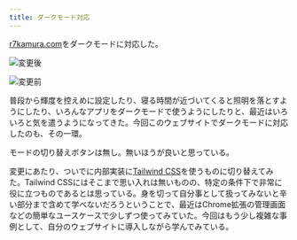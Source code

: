 ```yaml
---
title: ダークモード対応
---
```

[r7kamura.com](https://r7kamura.com/)をダークモードに対応した。

![](https://lh5.googleusercontent.com/0JMksvI6YuGkcV3XzDzNSpjF3xrILGZsxCDPPaThPCs06ftCZo2IfNOQhBE8-s8kLnPcwEuhAYa7Kbqxj1qqSmsfPLOGpOrpPrN00dXcqVkrrQylHSzkr6oAvcMztQ-2ow7itAx-ClPbDkvdbfzGXQ "変更後")

![](https://lh6.googleusercontent.com/jYGFbAoHu2_Sq-bzT9-5u8zYHeNhMl0b0XfZqPt3bZzowi20j5mw1WGxuAZdBp6h8JgqXQyn7SbCvYBlUATzL8uQt1sEhlAwSwrO_gWVBF__lT2sHIUTgj38Scxu9v0_9PuqsIR7M7bQhg4bZfaNsg "変更前")

普段から輝度を控えめに設定したり、寝る時間が近づいてくると照明を落とすようにしたり、いろんなアプリをダークモードで使うようにしたりと、最近はいろいろと気を遣うようになってきた。今回このウェブサイトでダークモードに対応したのも、その一環。

モードの切り替えボタンは無し。無いほうが良いと思っている。

変更にあたり、ついでに内部実装に[Tailwind CSS](https://tailwindcss.com/)を使うものに切り替えてみた。Tailwind CSSにはそこまで思い入れは無いものの、特定の条件下で非常に役に立つものであるとは思っている。身を切って自分事として扱ってみないと辛い部分まで含めて学べないだろうということで、最近はChrome拡張の管理画面などの簡単なユースケースで少しずつ使ってみていた。今回はもう少し複雑な事例として、自分のウェブサイトに導入しながら学んでみている。
